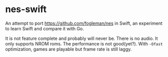 # nes-swift
An attempt to port https://github.com/fogleman/nes in Swift, an experiment to learn Swift and compare it with Go.

It is not feature complete and probably will never be. There is no audio. It only supports NROM roms. The performance is not good(yet?).
With `-Ofast` optimization, games are playable but frame rate is still laggy. 
